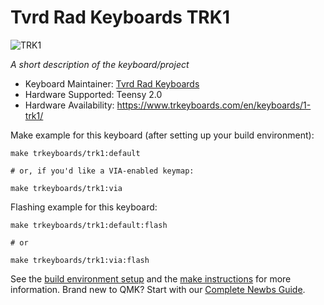 # Tvrd Rad Keyboards TRK1

![TRK1](https://www.trkeyboards.com/upload/products/gallery/1663968347286_raaw8387.jpg)

*A short description of the keyboard/project*

* Keyboard Maintainer: [Tvrd Rad Keyboards](https://www.trkeyboards.com)
* Hardware Supported: Teensy 2.0
* Hardware Availability: https://www.trkeyboards.com/en/keyboards/1-trk1/

Make example for this keyboard (after setting up your build environment):

    make trkeyboards/trk1:default
    
    # or, if you'd like a VIA-enabled keymap:
    
    make trkeyboards/trk1:via

Flashing example for this keyboard:

    make trkeyboards/trk1:default:flash
    
    # or
    
    make trkeyboards/trk1:via:flash

See the [build environment setup](https://docs.qmk.fm/#/getting_started_build_tools) and the [make instructions](https://docs.qmk.fm/#/getting_started_make_guide) for more information. Brand new to QMK? Start with our [Complete Newbs Guide](https://docs.qmk.fm/#/newbs).
